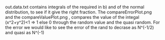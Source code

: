 out.data.txt contains integrals of the required in b) and of the normal distribution, to see if it give the right fraction.
The compareErrorPlot.png and the compareValuePlot.png
, compares the value of the integal (x^2+y^2)<1 => 1 else 0 through
the random value and the quasi random. For the error we would like to see
the error of the rand to decrase as N^(-1/2) and quasi as N^(-1) 